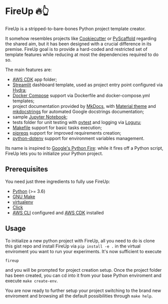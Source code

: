 # FireUp 🔥👆

FireUp is a stripped-to-bare-bones Python project template creator.

It somehow resembles projects like [Cookiecutter](https://github.com/cookiecutter/cookiecutter) or [PyScaffold](https://github.com/pyscaffold/pyscaffold) regarding the shared aim, but it has been designed with a crucial difference in its premise. FireUp goal is to provide a hard-coded and restricted set of template features while reducing at most the dependencies required to do so.

The main features are:

- [AWS CDK](https://docs.aws.amazon.com/cdk/latest/guide/home.html) app folder;
- [Streamlit](https://www.streamlit.io/) dashboard template, used as project entry point configured via [Hydra](https://hydra.cc/docs/intro/);
- [Docker Compose](https://docs.docker.com/compose/) support via Dockerfile and docker-compose.yml templates;
- project documentation provided by [MkDocs](https://www.mkdocs.org/), with [Material theme](https://squidfunk.github.io/mkdocs-material/getting-started/) and [mkdocstrings](https://github.com/pawamoy/mkdocstrings) for automated Google docstrings documentation;
- sample [Jupyter Notebook](https://jupyter.org/);
- tests folder for unit testing with [pytest](https://github.com/pytest-dev/pytest/) and logging via [Loguru](https://github.com/Delgan/loguru);
- [Makefile](https://www.gnu.org/software/make/) support for basic tasks execution;
- [pipreqs](https://github.com/bndr/pipreqs) support for improved requirements creation;
- [python-dotenv](https://github.com/theskumar/python-dotenv) support for environment variables management.

Its name is inspired to [Google's Python Fire](https://github.com/google/python-fire#why-is-it-called-fire): while it fires off a Python script, FireUp lets you to initialize your Python project.

## Prerequisites

You need just three ingredients to fully use FireUp:

- [Python](https://www.python.org/downloads/) (>= 3.6)
- [GNU Make](https://www.gnu.org/software/make/)
- [virtualenv](https://virtualenv.pypa.io/en/latest/)
- [Click](https://click.palletsprojects.com/en/7.x/#documentation)
- [AWS CLI](https://docs.aws.amazon.com/cli/latest/userguide/cli-chap-install.html) configured and [AWS CDK](https://docs.aws.amazon.com/cdk/latest/guide/home.html) installed

## Usage

To initialize a new python project with FireUp, all you need to do is clone this gist repo and install FireUp via `pip install -e .` in the virtual enviroment you want to run your experiments. It's now sufficient to execute

```python
fireup
```

and you will be prompted for project creation setup. Once the project folder has been created, you can cd into it from your base Python enviroment and execute `make create-env`.

You are now ready to further setup your project switching to the brand new enviroment and browsing all the default possibilities through `make help`.
